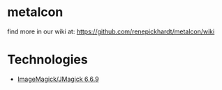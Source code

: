 metalcon
========

find more in our wiki at: https://github.com/renepickhardt/metalcon/wiki

# Technologies
* [ImageMagick/JMagick 6.6.9](../..//wiki/technologyImageMagick)
